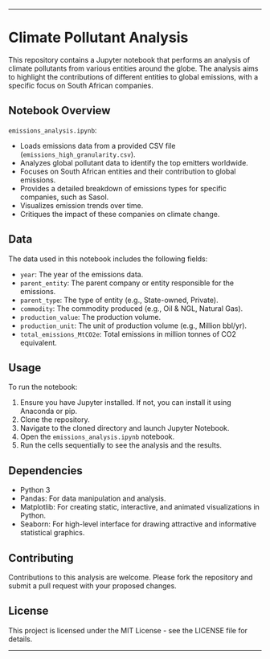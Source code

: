 

---

# Climate Pollutant Analysis

This repository contains a Jupyter notebook that performs an analysis of climate pollutants from various entities around the globe. The analysis aims to highlight the contributions of different entities to global emissions, with a specific focus on South African companies.

## Notebook Overview

`emissions_analysis.ipynb`:

- Loads emissions data from a provided CSV file (`emissions_high_granularity.csv`).
- Analyzes global pollutant data to identify the top emitters worldwide.
- Focuses on South African entities and their contribution to global emissions.
- Provides a detailed breakdown of emissions types for specific companies, such as Sasol.
- Visualizes emission trends over time.
- Critiques the impact of these companies on climate change.

## Data

The data used in this notebook includes the following fields:

- `year`: The year of the emissions data.
- `parent_entity`: The parent company or entity responsible for the emissions.
- `parent_type`: The type of entity (e.g., State-owned, Private).
- `commodity`: The commodity produced (e.g., Oil & NGL, Natural Gas).
- `production_value`: The production volume.
- `production_unit`: The unit of production volume (e.g., Million bbl/yr).
- `total_emissions_MtCO2e`: Total emissions in million tonnes of CO2 equivalent.

## Usage

To run the notebook:

1. Ensure you have Jupyter installed. If not, you can install it using Anaconda or pip.
2. Clone the repository.
3. Navigate to the cloned directory and launch Jupyter Notebook.
4. Open the `emissions_analysis.ipynb` notebook.
5. Run the cells sequentially to see the analysis and the results.

## Dependencies

- Python 3
- Pandas: For data manipulation and analysis.
- Matplotlib: For creating static, interactive, and animated visualizations in Python.
- Seaborn: For high-level interface for drawing attractive and informative statistical graphics.

## Contributing

Contributions to this analysis are welcome. Please fork the repository and submit a pull request with your proposed changes.

## License

This project is licensed under the MIT License - see the LICENSE file for details.

---

